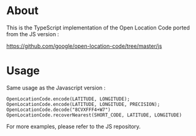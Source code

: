 # About

This is the TypeScript implementation of the Open Location Code ported from the JS version :

https://github.com/google/open-location-code/tree/master/js

# Usage

Same usage as the Javascript version :

```
OpenLocationCode.encode(LATITUDE, LONGITUDE);
OpenLocationCode.encode(LATITUDE, LONGITUDE, PRECISION);
OpenLocationCode.decode("8CVXFFF4+W7")
OpenLocationCode.recoverNearest(SHORT_CODE, LATITUDE, LONGITUDE)
```

For more examples, please refer to the JS repository.